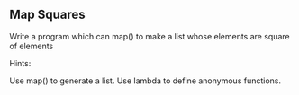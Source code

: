 ## Map Squares

Write a program which can map() to make a list whose elements are square of elements

Hints:

Use map() to generate a list.
Use lambda to define anonymous functions.

